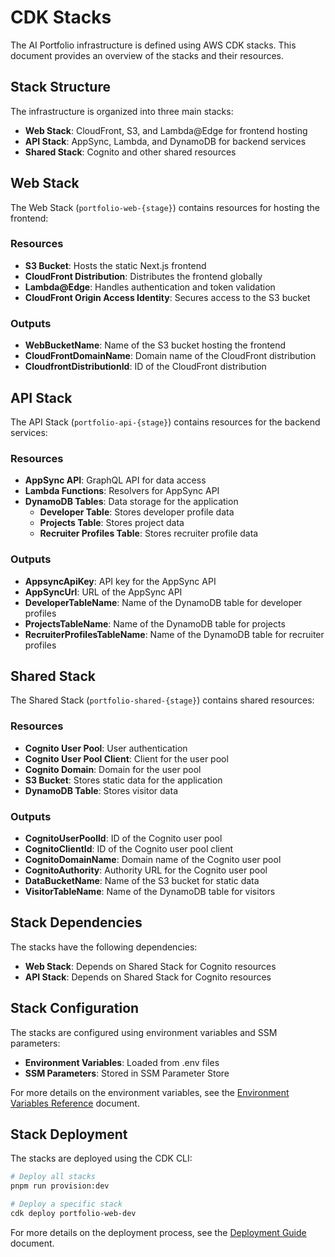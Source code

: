 # CDK Stacks

The AI Portfolio infrastructure is defined using AWS CDK stacks. This document provides an overview of the stacks and their resources.

## Stack Structure

The infrastructure is organized into three main stacks:

- **Web Stack**: CloudFront, S3, and Lambda@Edge for frontend hosting
- **API Stack**: AppSync, Lambda, and DynamoDB for backend services
- **Shared Stack**: Cognito and other shared resources

## Web Stack

The Web Stack (`portfolio-web-{stage}`) contains resources for hosting the frontend:

### Resources

- **S3 Bucket**: Hosts the static Next.js frontend
- **CloudFront Distribution**: Distributes the frontend globally
- **Lambda@Edge**: Handles authentication and token validation
- **CloudFront Origin Access Identity**: Secures access to the S3 bucket

### Outputs

- **WebBucketName**: Name of the S3 bucket hosting the frontend
- **CloudFrontDomainName**: Domain name of the CloudFront distribution
- **CloudfrontDistributionId**: ID of the CloudFront distribution

## API Stack

The API Stack (`portfolio-api-{stage}`) contains resources for the backend services:

### Resources

- **AppSync API**: GraphQL API for data access
- **Lambda Functions**: Resolvers for AppSync API
- **DynamoDB Tables**: Data storage for the application
  - **Developer Table**: Stores developer profile data
  - **Projects Table**: Stores project data
  - **Recruiter Profiles Table**: Stores recruiter profile data

### Outputs

- **AppsyncApiKey**: API key for the AppSync API
- **AppSyncUrl**: URL of the AppSync API
- **DeveloperTableName**: Name of the DynamoDB table for developer profiles
- **ProjectsTableName**: Name of the DynamoDB table for projects
- **RecruiterProfilesTableName**: Name of the DynamoDB table for recruiter profiles

## Shared Stack

The Shared Stack (`portfolio-shared-{stage}`) contains shared resources:

### Resources

- **Cognito User Pool**: User authentication
- **Cognito User Pool Client**: Client for the user pool
- **Cognito Domain**: Domain for the user pool
- **S3 Bucket**: Stores static data for the application
- **DynamoDB Table**: Stores visitor data

### Outputs

- **CognitoUserPoolId**: ID of the Cognito user pool
- **CognitoClientId**: ID of the Cognito user pool client
- **CognitoDomainName**: Domain name of the Cognito user pool
- **CognitoAuthority**: Authority URL for the Cognito user pool
- **DataBucketName**: Name of the S3 bucket for static data
- **VisitorTableName**: Name of the DynamoDB table for visitors

## Stack Dependencies

The stacks have the following dependencies:

- **Web Stack**: Depends on Shared Stack for Cognito resources
- **API Stack**: Depends on Shared Stack for Cognito resources

## Stack Configuration

The stacks are configured using environment variables and SSM parameters:

- **Environment Variables**: Loaded from .env files
- **SSM Parameters**: Stored in SSM Parameter Store

For more details on the environment variables, see the [Environment Variables Reference](../../reference/environment-variables.md) document.

## Stack Deployment

The stacks are deployed using the CDK CLI:

```bash
# Deploy all stacks
pnpm run provision:dev

# Deploy a specific stack
cdk deploy portfolio-web-dev
```

For more details on the deployment process, see the [Deployment Guide](../../deployment.md) document.

